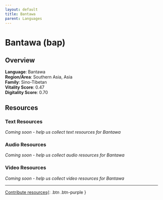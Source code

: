 ```yaml
---
layout: default
title: Bantawa
parent: Languages
---
```


# Bantawa (bap)

## Overview

**Language**: Bantawa  
**Region/Area**: Southern Asia, Asia  
**Family**: Sino-Tibetan  
**Vitality Score**: 0.47  
**Digitality Score**: 0.70  

## Resources

### Text Resources
*Coming soon - help us collect text resources for Bantawa*

### Audio Resources
*Coming soon - help us collect audio resources for Bantawa*

### Video Resources
*Coming soon - help us collect video resources for Bantawa*

---

[Contribute resources](https://fairtrain.github.io/){: .btn .btn-purple }
